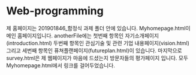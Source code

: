 # Web-programming
제 홈페이지는 201901846_함정식 과제 폴더 안에 있습니다.
Myhomepage.html이 메인 홈페이지입니다.
anotherFile에는 첫번째 항목인 자기소개페이지(introduction.html)
두번째 항목인 관심기술 및 관련 기업 내용페이지(vision.html) 
그리고 세번째 항목인 퓨쳐플랜페이지(futureplan.html)이 있습니다. 
마지막으로 survey.html은 제 웹페이지가 마음에 드셨는지 방문자들의 평가페이지 입니다. 
모두 Myhomepage.html에서 링크를 걸어두었습니다.
